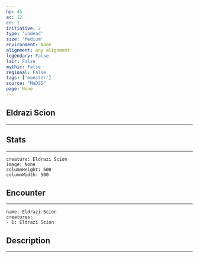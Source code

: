 ```yaml
---
hp: 45
ac: 12
cr: 1
initiative: 2
type: 'undead'    
size: 'Medium'
environment: None
alignment: any alignment
legendary: False
lair: False
mythic: False
regional: False
tags: ['monster']
source: "MaDSS"
page: None
---
```


## Eldrazi Scion
---



## Stats
---

```statblock
creature: Eldrazi Scion
image: None
columnHeight: 500
columnWidth: 500
```

## Encounter
---

```encounter-table
name: Eldrazi Scion
creatures:
- 1: Eldrazi Scion
```

## Description
---




